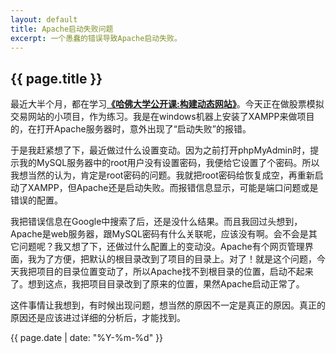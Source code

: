 ```yaml
---
layout: default
title: Apache启动失败问题
excerpt: 一个愚蠢的错误导致Apache启动失败。
---
```

{{ page.title }}
----------------


最近大半个月，都在学习[**《哈佛大学公开课:构建动态网站》**](http://v.163.com/special/opencourse/buildingdynamicwebsites.html)。今天正在做股票模拟交易网站的小项目，作为练习。我是在windows机器上安装了XAMPP来做项目的，在打开Apache服务器时，意外出现了“启动失败”的报错。

于是我赶紧想了下，最近做过什么设置变动。因为之前打开phpMyAdmin时，提示我的MySQL服务器中的root用户没有设置密码，我便给它设置了个密码。所以我想当然的认为，肯定是root密码的问题。我就把root密码给恢复成空，再重新启动了XAMPP，但Apache还是启动失败。而报错信息显示，可能是端口问题或是错误的配置。

我把错误信息在Google中搜索了后，还是没什么结果。而且我回过头想到，Apache是web服务器，跟MySQL密码有什么关联呢，应该没有啊。会不会是其它问题呢？我又想了下，还做过什么配置上的变动没。Apache有个网页管理界面，我为了方便，把默认的根目录改到了项目的目录上。对了！就是这个问题，今天我把项目的目录位置变动了，所以Apache找不到根目录的位置，启动不起来了。想到这点，我把项目目录改到了原来的位置，果然Apache启动正常了。

这件事情让我想到，有时候出现问题，想当然的原因不一定是真正的原因。真正的原因还是应该进过详细的分析后，才能找到。

{{ page.date | date: "%Y-%m-%d" }}
